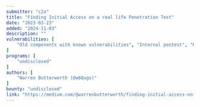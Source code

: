```yaml
---
submitter: "c2a"
title: "Finding Initial Access on a real life Penetration Test"
date: "2023-03-23"
added: "2024-11-03"
description: ""
vulnerabilities: [
    "Old components with known vulnerabilities", "Internal pentest", "RCE"
]
programs: [
    "undisclosed"
]
authors: [
    "Warren Butterworth (@w88ugs)"
]
bounty: "undisclosed"
link: "https://medium.com/@warrenbutterworth/finding-initial-access-on-a-real-life-penetration-test-86ed5503ae48"
---
```




